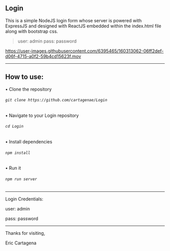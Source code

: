 Login
-----

This is a simple NodeJS login form whose server is powered with ExpressJS
and designed with ReactJS embedded within the index.html file along with bootstrap css.

> user: admin
> pass: password

https://user-images.githubusercontent.com/6395465/160313062-06ff2def-d06f-4715-a0f2-59b4cd15623f.mov

-------------------------------

How to use:
-----------
• Clone the repository
###### `git clone https://github.com/cartagenae/Login`

• Navigate to your Login repository
###### `cd Login`

• Install dependencies
###### `npm install`

• Run it
###### `npm run server`

-------------------------------

Login Credentials:

user: admin

pass: password

-------------------------------

Thanks for visiting,

Eric Cartagena
